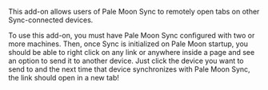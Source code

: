 This add-on allows users of Pale Moon Sync to remotely open tabs
on other Sync-connected devices.

To use this add-on, you must have Pale Moon Sync configured with two
or more machines. Then, once Sync is initialized on Pale Moon startup,
you should be able to right click on any link or anywhere inside a page
and see an option to send it to another device. Just click the device
you want to send to and the next time that device synchronizes with
Pale Moon Sync, the link should open in a new tab!
